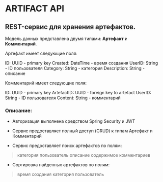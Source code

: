 # ARTIFACT API

## REST-сервис для хранения артефактов.

Модель данных представлена двумя типами: **Артефакт** и **Комментарий**.


Артефакт имеет следующие поля:

ID: UUID - primary key
Created: DateTime - время создания
UserID: String - ID пользователя
Category: String - категория
Description: String - описание

Комментарий имеет следующие поля:

ID: UUID - primary key
ArtefactID: UUID - foreign key to artefact
UserID: String - ID пользователя
Content: String - комментарий

### Описание:

 * Aвторизация выполнена средством Spring Security и JWT

 * Cервис предоставляет полный доступ (CRUD) к типам Артефакт и Комментарий
 
 * Cервис предоставляет поиск артефактов по полям:
>категория
>пользователь
>описание
>содержимое комментариев

 * Сортировка найденных артефактов по полям:
>время создания
>категория
>пользователь
